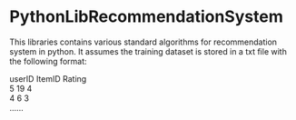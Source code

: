 PythonLibRecommendationSystem
=============================

This libraries contains various standard algorithms for recommendation system in python. 
It assumes the training dataset is stored in a txt file with the following format:

userID <tab> ItemID <tab> Rating <br />
5             19            4    <br /> 
4             6             3    <br />
...... <br />
